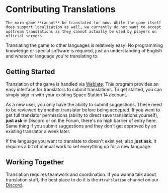 # Contributing Translations

```admonish info
The main game **cannot** be translated for now. While the game itself does support localization as well, we currently do not want to accept upstream translations as they cannot actually be used by players on official servers.
```

Translating the game to other languages is relatively easy! No programming knowledge or special software is required, just an understanding of English and whatever language you're translating to.

## Getting Started

Translation of the game is handled via [Weblate](https://weblate.spacestation14.com/). This program provides an easy interface for translators to submit translations. To get started, you can simply sign in with your existing Space Station 14 account.

As a new user, you only have the ability to submit suggestions. These need to be reviewed by another translator before being accepted. If you want to get full translator permissions (ability to direct save translations yourself), **just ask** in Discord or on the Forum, there's no high barrier of entry here. Same thing if you submit suggestions and they don't get approved by an existing translator a week later.

If the language you want to translate to doesn't exist yet, also **just ask**. It requires a bit of manual work to set everything up for a new language.

## Working Together

Translation requires teamwork and coordination. If you wanna talk about translation stuff, the best place to do it is the `#translation` channel on our [Discord](https://discord.ss14.io).